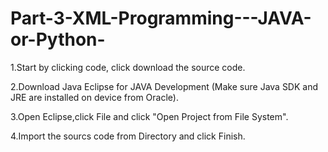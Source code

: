 # Part-3-XML-Programming---JAVA-or-Python-

1.Start by clicking code, click download the source code.

2.Download Java Eclipse for JAVA Development (Make sure Java SDK and JRE are installed on device from Oracle).

3.Open Eclipse,click File and click "Open Project from File System".

4.Import the sourcs code from Directory and click Finish.
